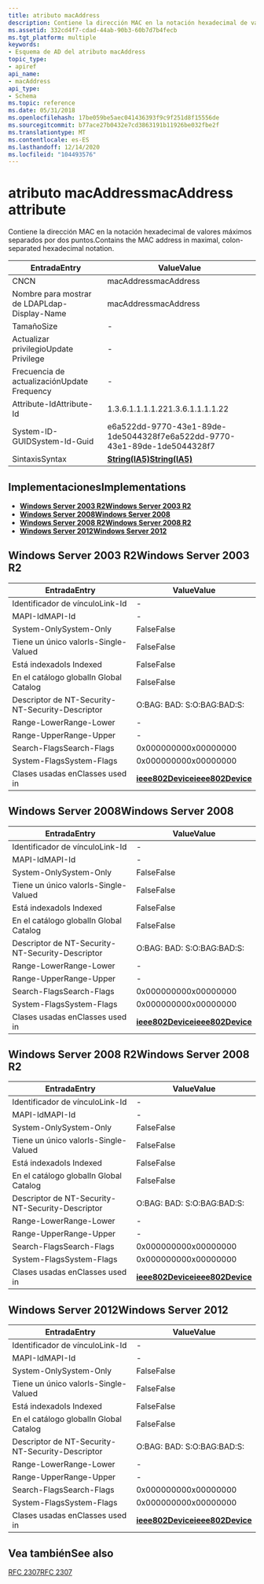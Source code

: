 ```yaml
---
title: atributo macAddress
description: Contiene la dirección MAC en la notación hexadecimal de valores máximos separados por dos puntos.
ms.assetid: 332cd4f7-cdad-44ab-90b3-60b7d7b4fecb
ms.tgt_platform: multiple
keywords:
- Esquema de AD del atributo macAddress
topic_type:
- apiref
api_name:
- macAddress
api_type:
- Schema
ms.topic: reference
ms.date: 05/31/2018
ms.openlocfilehash: 17be059be5aec041436393f9c9f251d8f15556de
ms.sourcegitcommit: b77ace27b0432e7cd3863191b11926be032fbe2f
ms.translationtype: MT
ms.contentlocale: es-ES
ms.lasthandoff: 12/14/2020
ms.locfileid: "104493576"
---
```

# <a name="macaddress-attribute"></a><span data-ttu-id="d0954-104">atributo macAddress</span><span class="sxs-lookup"><span data-stu-id="d0954-104">macAddress attribute</span></span>

<span data-ttu-id="d0954-105">Contiene la dirección MAC en la notación hexadecimal de valores máximos separados por dos puntos.</span><span class="sxs-lookup"><span data-stu-id="d0954-105">Contains the MAC address in maximal, colon-separated hexadecimal notation.</span></span>



| <span data-ttu-id="d0954-106">Entrada</span><span class="sxs-lookup"><span data-stu-id="d0954-106">Entry</span></span> | <span data-ttu-id="d0954-107">Value</span><span class="sxs-lookup"><span data-stu-id="d0954-107">Value</span></span> |
|-------------------|--------------------------------------|
| <span data-ttu-id="d0954-108">CN</span><span class="sxs-lookup"><span data-stu-id="d0954-108">CN</span></span>                | <span data-ttu-id="d0954-109">macAddress</span><span class="sxs-lookup"><span data-stu-id="d0954-109">macAddress</span></span>                           |
| <span data-ttu-id="d0954-110">Nombre para mostrar de LDAP</span><span class="sxs-lookup"><span data-stu-id="d0954-110">Ldap-Display-Name</span></span> | <span data-ttu-id="d0954-111">macAddress</span><span class="sxs-lookup"><span data-stu-id="d0954-111">macAddress</span></span>                           |
| <span data-ttu-id="d0954-112">Tamaño</span><span class="sxs-lookup"><span data-stu-id="d0954-112">Size</span></span>              | \-                                   |
| <span data-ttu-id="d0954-113">Actualizar privilegio</span><span class="sxs-lookup"><span data-stu-id="d0954-113">Update Privilege</span></span>  | \-                                   |
| <span data-ttu-id="d0954-114">Frecuencia de actualización</span><span class="sxs-lookup"><span data-stu-id="d0954-114">Update Frequency</span></span>  | \-                                   |
| <span data-ttu-id="d0954-115">Attribute-Id</span><span class="sxs-lookup"><span data-stu-id="d0954-115">Attribute-Id</span></span>      | <span data-ttu-id="d0954-116">1.3.6.1.1.1.1.22</span><span class="sxs-lookup"><span data-stu-id="d0954-116">1.3.6.1.1.1.1.22</span></span>                     |
| <span data-ttu-id="d0954-117">System-ID-GUID</span><span class="sxs-lookup"><span data-stu-id="d0954-117">System-Id-Guid</span></span>    | <span data-ttu-id="d0954-118">e6a522dd-9770-43e1-89de-1de5044328f7</span><span class="sxs-lookup"><span data-stu-id="d0954-118">e6a522dd-9770-43e1-89de-1de5044328f7</span></span> |
| <span data-ttu-id="d0954-119">Sintaxis</span><span class="sxs-lookup"><span data-stu-id="d0954-119">Syntax</span></span>            | [<span data-ttu-id="d0954-120">**String(IA5)**</span><span class="sxs-lookup"><span data-stu-id="d0954-120">**String(IA5)**</span></span>](s-string-ia5.md)  |



## <a name="implementations"></a><span data-ttu-id="d0954-121">Implementaciones</span><span class="sxs-lookup"><span data-stu-id="d0954-121">Implementations</span></span>

-   [<span data-ttu-id="d0954-122">**Windows Server 2003 R2**</span><span class="sxs-lookup"><span data-stu-id="d0954-122">**Windows Server 2003 R2**</span></span>](#windows-server-2003-r2)
-   [<span data-ttu-id="d0954-123">**Windows Server 2008**</span><span class="sxs-lookup"><span data-stu-id="d0954-123">**Windows Server 2008**</span></span>](#windows-server-2008)
-   [<span data-ttu-id="d0954-124">**Windows Server 2008 R2**</span><span class="sxs-lookup"><span data-stu-id="d0954-124">**Windows Server 2008 R2**</span></span>](#windows-server-2008-r2)
-   [<span data-ttu-id="d0954-125">**Windows Server 2012**</span><span class="sxs-lookup"><span data-stu-id="d0954-125">**Windows Server 2012**</span></span>](#windows-server-2012)

## <a name="windows-server-2003-r2"></a><span data-ttu-id="d0954-126">Windows Server 2003 R2</span><span class="sxs-lookup"><span data-stu-id="d0954-126">Windows Server 2003 R2</span></span>



| <span data-ttu-id="d0954-127">Entrada</span><span class="sxs-lookup"><span data-stu-id="d0954-127">Entry</span></span> | <span data-ttu-id="d0954-128">Value</span><span class="sxs-lookup"><span data-stu-id="d0954-128">Value</span></span> |
|------------------------|-----------------------------------------------------|
| <span data-ttu-id="d0954-129">Identificador de vínculo</span><span class="sxs-lookup"><span data-stu-id="d0954-129">Link-Id</span></span>                | \-                                                  |
| <span data-ttu-id="d0954-130">MAPI-Id</span><span class="sxs-lookup"><span data-stu-id="d0954-130">MAPI-Id</span></span>                | \-                                                  |
| <span data-ttu-id="d0954-131">System-Only</span><span class="sxs-lookup"><span data-stu-id="d0954-131">System-Only</span></span>            | <span data-ttu-id="d0954-132">False</span><span class="sxs-lookup"><span data-stu-id="d0954-132">False</span></span>                                               |
| <span data-ttu-id="d0954-133">Tiene un único valor</span><span class="sxs-lookup"><span data-stu-id="d0954-133">Is-Single-Valued</span></span>       | <span data-ttu-id="d0954-134">False</span><span class="sxs-lookup"><span data-stu-id="d0954-134">False</span></span>                                               |
| <span data-ttu-id="d0954-135">Está indexado</span><span class="sxs-lookup"><span data-stu-id="d0954-135">Is Indexed</span></span>             | <span data-ttu-id="d0954-136">False</span><span class="sxs-lookup"><span data-stu-id="d0954-136">False</span></span>                                               |
| <span data-ttu-id="d0954-137">En el catálogo global</span><span class="sxs-lookup"><span data-stu-id="d0954-137">In Global Catalog</span></span>      | <span data-ttu-id="d0954-138">False</span><span class="sxs-lookup"><span data-stu-id="d0954-138">False</span></span>                                               |
| <span data-ttu-id="d0954-139">Descriptor de NT-Security-</span><span class="sxs-lookup"><span data-stu-id="d0954-139">NT-Security-Descriptor</span></span> | <span data-ttu-id="d0954-140">O:BAG: BAD: S:</span><span class="sxs-lookup"><span data-stu-id="d0954-140">O:BAG:BAD:S:</span></span>                                        |
| <span data-ttu-id="d0954-141">Range-Lower</span><span class="sxs-lookup"><span data-stu-id="d0954-141">Range-Lower</span></span>            | \-                                                  |
| <span data-ttu-id="d0954-142">Range-Upper</span><span class="sxs-lookup"><span data-stu-id="d0954-142">Range-Upper</span></span>            | \-                                                  |
| <span data-ttu-id="d0954-143">Search-Flags</span><span class="sxs-lookup"><span data-stu-id="d0954-143">Search-Flags</span></span>           | <span data-ttu-id="d0954-144">0x00000000</span><span class="sxs-lookup"><span data-stu-id="d0954-144">0x00000000</span></span>                                          |
| <span data-ttu-id="d0954-145">System-Flags</span><span class="sxs-lookup"><span data-stu-id="d0954-145">System-Flags</span></span>           | <span data-ttu-id="d0954-146">0x00000000</span><span class="sxs-lookup"><span data-stu-id="d0954-146">0x00000000</span></span>                                          |
| <span data-ttu-id="d0954-147">Clases usadas en</span><span class="sxs-lookup"><span data-stu-id="d0954-147">Classes used in</span></span>        | [<span data-ttu-id="d0954-148">**ieee802Device**</span><span class="sxs-lookup"><span data-stu-id="d0954-148">**ieee802Device**</span></span>](c-ieee802device.md)<br/> |



## <a name="windows-server-2008"></a><span data-ttu-id="d0954-149">Windows Server 2008</span><span class="sxs-lookup"><span data-stu-id="d0954-149">Windows Server 2008</span></span>



| <span data-ttu-id="d0954-150">Entrada</span><span class="sxs-lookup"><span data-stu-id="d0954-150">Entry</span></span> | <span data-ttu-id="d0954-151">Value</span><span class="sxs-lookup"><span data-stu-id="d0954-151">Value</span></span> |
|------------------------|-----------------------------------------------------|
| <span data-ttu-id="d0954-152">Identificador de vínculo</span><span class="sxs-lookup"><span data-stu-id="d0954-152">Link-Id</span></span>                | \-                                                  |
| <span data-ttu-id="d0954-153">MAPI-Id</span><span class="sxs-lookup"><span data-stu-id="d0954-153">MAPI-Id</span></span>                | \-                                                  |
| <span data-ttu-id="d0954-154">System-Only</span><span class="sxs-lookup"><span data-stu-id="d0954-154">System-Only</span></span>            | <span data-ttu-id="d0954-155">False</span><span class="sxs-lookup"><span data-stu-id="d0954-155">False</span></span>                                               |
| <span data-ttu-id="d0954-156">Tiene un único valor</span><span class="sxs-lookup"><span data-stu-id="d0954-156">Is-Single-Valued</span></span>       | <span data-ttu-id="d0954-157">False</span><span class="sxs-lookup"><span data-stu-id="d0954-157">False</span></span>                                               |
| <span data-ttu-id="d0954-158">Está indexado</span><span class="sxs-lookup"><span data-stu-id="d0954-158">Is Indexed</span></span>             | <span data-ttu-id="d0954-159">False</span><span class="sxs-lookup"><span data-stu-id="d0954-159">False</span></span>                                               |
| <span data-ttu-id="d0954-160">En el catálogo global</span><span class="sxs-lookup"><span data-stu-id="d0954-160">In Global Catalog</span></span>      | <span data-ttu-id="d0954-161">False</span><span class="sxs-lookup"><span data-stu-id="d0954-161">False</span></span>                                               |
| <span data-ttu-id="d0954-162">Descriptor de NT-Security-</span><span class="sxs-lookup"><span data-stu-id="d0954-162">NT-Security-Descriptor</span></span> | <span data-ttu-id="d0954-163">O:BAG: BAD: S:</span><span class="sxs-lookup"><span data-stu-id="d0954-163">O:BAG:BAD:S:</span></span>                                        |
| <span data-ttu-id="d0954-164">Range-Lower</span><span class="sxs-lookup"><span data-stu-id="d0954-164">Range-Lower</span></span>            | \-                                                  |
| <span data-ttu-id="d0954-165">Range-Upper</span><span class="sxs-lookup"><span data-stu-id="d0954-165">Range-Upper</span></span>            | \-                                                  |
| <span data-ttu-id="d0954-166">Search-Flags</span><span class="sxs-lookup"><span data-stu-id="d0954-166">Search-Flags</span></span>           | <span data-ttu-id="d0954-167">0x00000000</span><span class="sxs-lookup"><span data-stu-id="d0954-167">0x00000000</span></span>                                          |
| <span data-ttu-id="d0954-168">System-Flags</span><span class="sxs-lookup"><span data-stu-id="d0954-168">System-Flags</span></span>           | <span data-ttu-id="d0954-169">0x00000000</span><span class="sxs-lookup"><span data-stu-id="d0954-169">0x00000000</span></span>                                          |
| <span data-ttu-id="d0954-170">Clases usadas en</span><span class="sxs-lookup"><span data-stu-id="d0954-170">Classes used in</span></span>        | [<span data-ttu-id="d0954-171">**ieee802Device**</span><span class="sxs-lookup"><span data-stu-id="d0954-171">**ieee802Device**</span></span>](c-ieee802device.md)<br/> |



## <a name="windows-server-2008-r2"></a><span data-ttu-id="d0954-172">Windows Server 2008 R2</span><span class="sxs-lookup"><span data-stu-id="d0954-172">Windows Server 2008 R2</span></span>



| <span data-ttu-id="d0954-173">Entrada</span><span class="sxs-lookup"><span data-stu-id="d0954-173">Entry</span></span> | <span data-ttu-id="d0954-174">Value</span><span class="sxs-lookup"><span data-stu-id="d0954-174">Value</span></span> |
|------------------------|-----------------------------------------------------|
| <span data-ttu-id="d0954-175">Identificador de vínculo</span><span class="sxs-lookup"><span data-stu-id="d0954-175">Link-Id</span></span>                | \-                                                  |
| <span data-ttu-id="d0954-176">MAPI-Id</span><span class="sxs-lookup"><span data-stu-id="d0954-176">MAPI-Id</span></span>                | \-                                                  |
| <span data-ttu-id="d0954-177">System-Only</span><span class="sxs-lookup"><span data-stu-id="d0954-177">System-Only</span></span>            | <span data-ttu-id="d0954-178">False</span><span class="sxs-lookup"><span data-stu-id="d0954-178">False</span></span>                                               |
| <span data-ttu-id="d0954-179">Tiene un único valor</span><span class="sxs-lookup"><span data-stu-id="d0954-179">Is-Single-Valued</span></span>       | <span data-ttu-id="d0954-180">False</span><span class="sxs-lookup"><span data-stu-id="d0954-180">False</span></span>                                               |
| <span data-ttu-id="d0954-181">Está indexado</span><span class="sxs-lookup"><span data-stu-id="d0954-181">Is Indexed</span></span>             | <span data-ttu-id="d0954-182">False</span><span class="sxs-lookup"><span data-stu-id="d0954-182">False</span></span>                                               |
| <span data-ttu-id="d0954-183">En el catálogo global</span><span class="sxs-lookup"><span data-stu-id="d0954-183">In Global Catalog</span></span>      | <span data-ttu-id="d0954-184">False</span><span class="sxs-lookup"><span data-stu-id="d0954-184">False</span></span>                                               |
| <span data-ttu-id="d0954-185">Descriptor de NT-Security-</span><span class="sxs-lookup"><span data-stu-id="d0954-185">NT-Security-Descriptor</span></span> | <span data-ttu-id="d0954-186">O:BAG: BAD: S:</span><span class="sxs-lookup"><span data-stu-id="d0954-186">O:BAG:BAD:S:</span></span>                                        |
| <span data-ttu-id="d0954-187">Range-Lower</span><span class="sxs-lookup"><span data-stu-id="d0954-187">Range-Lower</span></span>            | \-                                                  |
| <span data-ttu-id="d0954-188">Range-Upper</span><span class="sxs-lookup"><span data-stu-id="d0954-188">Range-Upper</span></span>            | \-                                                  |
| <span data-ttu-id="d0954-189">Search-Flags</span><span class="sxs-lookup"><span data-stu-id="d0954-189">Search-Flags</span></span>           | <span data-ttu-id="d0954-190">0x00000000</span><span class="sxs-lookup"><span data-stu-id="d0954-190">0x00000000</span></span>                                          |
| <span data-ttu-id="d0954-191">System-Flags</span><span class="sxs-lookup"><span data-stu-id="d0954-191">System-Flags</span></span>           | <span data-ttu-id="d0954-192">0x00000000</span><span class="sxs-lookup"><span data-stu-id="d0954-192">0x00000000</span></span>                                          |
| <span data-ttu-id="d0954-193">Clases usadas en</span><span class="sxs-lookup"><span data-stu-id="d0954-193">Classes used in</span></span>        | [<span data-ttu-id="d0954-194">**ieee802Device**</span><span class="sxs-lookup"><span data-stu-id="d0954-194">**ieee802Device**</span></span>](c-ieee802device.md)<br/> |



## <a name="windows-server-2012"></a><span data-ttu-id="d0954-195">Windows Server 2012</span><span class="sxs-lookup"><span data-stu-id="d0954-195">Windows Server 2012</span></span>



| <span data-ttu-id="d0954-196">Entrada</span><span class="sxs-lookup"><span data-stu-id="d0954-196">Entry</span></span> | <span data-ttu-id="d0954-197">Value</span><span class="sxs-lookup"><span data-stu-id="d0954-197">Value</span></span> |
|------------------------|-----------------------------------------------------|
| <span data-ttu-id="d0954-198">Identificador de vínculo</span><span class="sxs-lookup"><span data-stu-id="d0954-198">Link-Id</span></span>                | \-                                                  |
| <span data-ttu-id="d0954-199">MAPI-Id</span><span class="sxs-lookup"><span data-stu-id="d0954-199">MAPI-Id</span></span>                | \-                                                  |
| <span data-ttu-id="d0954-200">System-Only</span><span class="sxs-lookup"><span data-stu-id="d0954-200">System-Only</span></span>            | <span data-ttu-id="d0954-201">False</span><span class="sxs-lookup"><span data-stu-id="d0954-201">False</span></span>                                               |
| <span data-ttu-id="d0954-202">Tiene un único valor</span><span class="sxs-lookup"><span data-stu-id="d0954-202">Is-Single-Valued</span></span>       | <span data-ttu-id="d0954-203">False</span><span class="sxs-lookup"><span data-stu-id="d0954-203">False</span></span>                                               |
| <span data-ttu-id="d0954-204">Está indexado</span><span class="sxs-lookup"><span data-stu-id="d0954-204">Is Indexed</span></span>             | <span data-ttu-id="d0954-205">False</span><span class="sxs-lookup"><span data-stu-id="d0954-205">False</span></span>                                               |
| <span data-ttu-id="d0954-206">En el catálogo global</span><span class="sxs-lookup"><span data-stu-id="d0954-206">In Global Catalog</span></span>      | <span data-ttu-id="d0954-207">False</span><span class="sxs-lookup"><span data-stu-id="d0954-207">False</span></span>                                               |
| <span data-ttu-id="d0954-208">Descriptor de NT-Security-</span><span class="sxs-lookup"><span data-stu-id="d0954-208">NT-Security-Descriptor</span></span> | <span data-ttu-id="d0954-209">O:BAG: BAD: S:</span><span class="sxs-lookup"><span data-stu-id="d0954-209">O:BAG:BAD:S:</span></span>                                        |
| <span data-ttu-id="d0954-210">Range-Lower</span><span class="sxs-lookup"><span data-stu-id="d0954-210">Range-Lower</span></span>            | \-                                                  |
| <span data-ttu-id="d0954-211">Range-Upper</span><span class="sxs-lookup"><span data-stu-id="d0954-211">Range-Upper</span></span>            | \-                                                  |
| <span data-ttu-id="d0954-212">Search-Flags</span><span class="sxs-lookup"><span data-stu-id="d0954-212">Search-Flags</span></span>           | <span data-ttu-id="d0954-213">0x00000000</span><span class="sxs-lookup"><span data-stu-id="d0954-213">0x00000000</span></span>                                          |
| <span data-ttu-id="d0954-214">System-Flags</span><span class="sxs-lookup"><span data-stu-id="d0954-214">System-Flags</span></span>           | <span data-ttu-id="d0954-215">0x00000000</span><span class="sxs-lookup"><span data-stu-id="d0954-215">0x00000000</span></span>                                          |
| <span data-ttu-id="d0954-216">Clases usadas en</span><span class="sxs-lookup"><span data-stu-id="d0954-216">Classes used in</span></span>        | [<span data-ttu-id="d0954-217">**ieee802Device**</span><span class="sxs-lookup"><span data-stu-id="d0954-217">**ieee802Device**</span></span>](c-ieee802device.md)<br/> |



## <a name="see-also"></a><span data-ttu-id="d0954-218">Vea también</span><span class="sxs-lookup"><span data-stu-id="d0954-218">See also</span></span>

<dl> <dt>

[<span data-ttu-id="d0954-219">RFC 2307</span><span class="sxs-lookup"><span data-stu-id="d0954-219">RFC 2307</span></span>](https://www.ietf.org/rfc/rfc2307.txt)
</dt> </dl>

 

 





